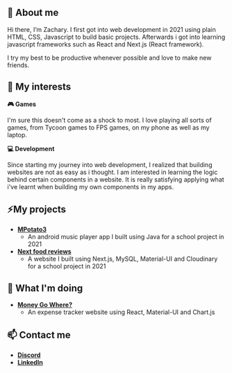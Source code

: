 👋 About me
---

Hi there, I’m Zachary. I first got into web development in 2021 using plain HTML, CSS, Javascript to build basic projects. Afterwards i got into learning javascript frameworks such as React and Next.js (React framework).

I try my best to be productive whenever possible and love to make new friends.

👀 My interests
---

**🎮 Games**  

I'm sure this doesn't come as a shock to most. I love playing all sorts of games, from Tycoon games to FPS games, on my phone as well as my laptop.

**💻 Development**  

Since starting my journey into web development, I realized that building websites are not as easy as i thought. I am interested in learning the logic behind certain components in a website. It is really satisfying applying what i've learnt when building my own components in my apps.

⚡My projects
---
- [**MPotato3**](https://github.com/z-zacree/MPotato3)
  - An android music player app I built using Java for a school project in 2021
- [**Next food reviews**](https://github.com/z-zacree/next-food-reviews)
  - A website I built using Next.js, MySQL, Material-UI and Cloudinary for a school project in 2021

🌱 What I'm doing
---

- [**Money Go Where?**](https://github.com/z-zacree/money-go-where)
  - An expense tracker website using React, Material-UI and Chart.js


📫 Contact me
---

- [**Discord**](https://discordapp.com/users/247582289846992897)
- [**LinkedIn**](https://www.linkedin.com/in/zachary-lim-993935216/)
